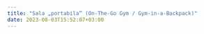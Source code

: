 ```yaml
---
title: "Sala „portabila” (On-The-Go Gym / Gym-in-a-Backpack)"
date: 2023-08-03T15:52:07+03:00
---
```


